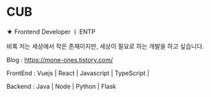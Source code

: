# CUB
 


★ Frontend Developer ㅣ ENTP

비록 저는 세상에서 작은 존재이지만, 세상이 필요로 하는 개발을 하고 싶습니다.



Blog : https://mone-ones.tistory.com/

FrontEnd : Vuejs | React | Javascript | TypeScript | 

Backend : Java | Node | Python | Flask


